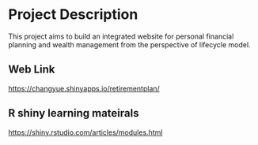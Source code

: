 # Project Description
This project aims to build an integrated website for personal financial planning and wealth management from the perspective of lifecycle model. 

## Web Link
https://changyue.shinyapps.io/retirementplan/

## R shiny learning mateirals
https://shiny.rstudio.com/articles/modules.html
